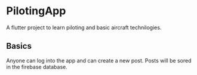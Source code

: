 # PilotingApp

A flutter project to learn piloting and basic aircraft technilogies.

## Basics
 Anyone can log into the app and can create a new post.
 Posts will be sored in the firebase database.

